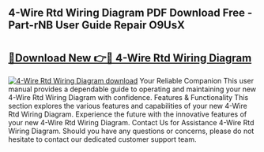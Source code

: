 ## 4-Wire Rtd Wiring Diagram PDF Download Free - Part-rNB User Guide Repair O9UsX

# <h2><a href="http://dfpdoko.blite.top/?on=4-Wire+Rtd+Wiring+Diagram">🔗Download New 👉🔴 4-Wire Rtd Wiring Diagram</a></h2>

[![4-Wire Rtd Wiring Diagram download](https://i.imgur.com/lujVjoI.png)](http://dfpdoko.blite.top/?on=4-Wire+Rtd+Wiring+Diagram)
Your Reliable Companion This user manual provides a dependable guide to operating and maintaining your new 4-Wire Rtd Wiring Diagram with confidence. Features & Functionality This section explores the various features and capabilities of your new 4-Wire Rtd Wiring Diagram. Experience the future with the innovative features of your new 4-Wire Rtd Wiring Diagram. Contact Us for Assistance 4-Wire Rtd Wiring Diagram. Should you have any questions or concerns, please do not hesitate to contact our dedicated customer support team.
